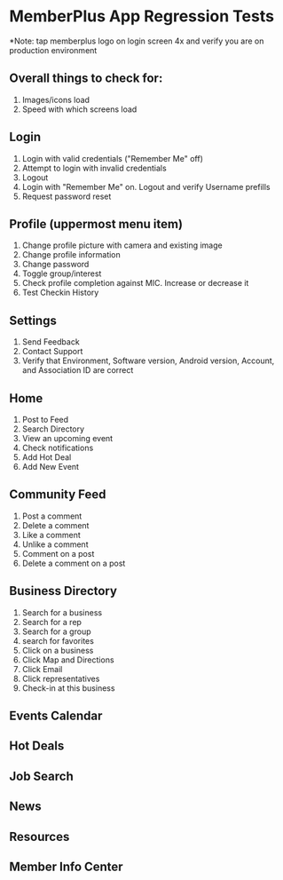 # MemberPlus App Regression Tests
*Note: tap memberplus logo on login screen 4x and verify you are on production environment

## Overall things to check for:

1. Images/icons load
2. Speed with which screens load

## Login

1. Login with valid credentials ("Remember Me" off)
2. Attempt to login with invalid credentials
3. Logout
8. Login with "Remember Me" on. Logout and verify Username prefills
5. Request password reset


## Profile (uppermost menu item)

1. Change profile picture with camera and existing image
2. Change profile information
3. Change password
4. Toggle group/interest
5. Check profile completion against MIC. Increase or decrease it
6. Test Checkin History

## Settings
1. Send Feedback
2. Contact Support
3. Verify that Environment, Software version, Android version, Account, and Association ID are correct


## Home
1. Post to Feed
2. Search Directory
3. View an upcoming event
4. Check notifications
5. Add Hot Deal
6. Add New Event

## Community Feed
1. Post a comment
1. Delete a comment
2. Like a comment
2. Unlike a comment
3. Comment on a post
4. Delete a comment on a post


## Business Directory

1. Search for a business
2. Search for a rep
3. Search for a group
4. search for favorites
5. Click on a business
  1. Click Map and Directions
  2. Click Email
  3. Click representatives
  4. Check-in at this business



## Events Calendar


## Hot Deals


## Job Search


## News


## Resources


## Member Info Center



